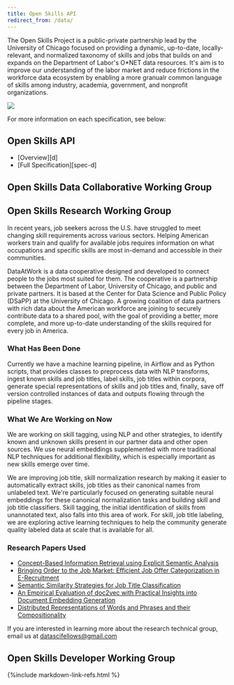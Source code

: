 ```yaml
---
title: Open Skills API
redirect_from: /data/
---
```


The Open Skills Project is a public-private partnership lead by the University of Chicago focused on providing a dynamic, up-to-date, locally-relevant, and normalized taxonomy of skills and jobs that builds on and expands on the Department of Labor's O*NET data resources. It's aim is to improve our understanding of the labor market and reduce frictions in the workforce data ecosystem by enabling a more granualr common language of skills among industry, academia, government, and nonprofit organizations.


<img src="https://docs.google.com/drawings/d/19DTSTlxkOdTgieTWhnTNLAZtxn_ie63DV-vEGW_TP_E/pub?w=960&amp;h=720">

For more information on each specification, see below:

## Open Skills API

- [Overview][d]
- [Full Specification][spec-d]

## Open Skills Data Collaborative Working Group

## Open Skills Research Working Group
In recent years, job seekers across the U.S. have struggled to meet changing skill requirements across various sectors. Helping American workers train and qualify for available jobs requires information on what occupations and specific skills are most in-demand and accessible in their communities.

DataAtWork is a data cooperative designed and developed to connect people to the jobs most suited for them.  The cooperative is a partnership between the Department of Labor, University of Chicago, and public and private partners. It is based at the Center for Data Science and Public Policy (DSaPP) at the University of Chicago. A growing coalition of data partners with rich data about the American workforce are joining to securely contribute data to a shared pool, with the goal of providing a better, more complete, and more up-to-date understanding of the skills required for every job in America.


### What Has Been Done


Currently we have a machine learning pipeline, in Airflow and as Python scripts, that provides classes to preprocess data with NLP transforms, ingest known skills and job titles, label skills, job titles within corpora, generate special representations of skills and job titles and, finally, save off version controlled instances of data and outputs flowing through the pipeline stages.


### What We Are Working on Now


We are working on skill tagging, using NLP and other strategies, to identify known and unknown skills present in our partner data and other open sources. We use neural embeddings supplemented with more traditional NLP techniques for additional flexibility, which is especially important as new skills emerge over time.


We are improving job title, skill normalization research by making it easier to automatically extract skills, job titles as their canonical names from unlabeled text. We're particularly focused on generating suitable neural embeddings for these canonical normalization tasks and building skill and job title classifiers. Skill tagging, the initial identification of skills from unannotated text, also falls into this area of work. For skill, job title labeling, we are exploring active learning techniques to help the community generate quality labeled data at scale that is available for all.


### Research Papers Used
- [Concept-Based Information Retrieval using Explicit Semantic Analysis](http://www.cs.technion.ac.il/~gabr/publications/papers/Egozi2011CBI.pdf)
- [Bringing Order to the Job Market: Efficient Job Offer Categorization in E-Recruitment](http://www.ai.univ-paris8.fr/~cataldi/papers/sigir2015.pdf)
- [Semantic Similarity Strategies for Job Title Classification](https://arxiv.org/pdf/1609.06268v1.pdf)
- [An Empirical Evaluation of doc2vec with Practical Insights into Document Embedding Generation](https://arxiv.org/abs/1607.05368v1)
- [Distributed Representations of Words and Phrases and their Compositionality](http://papers.nips.cc/paper/5021-distributed-representations-of-words-and-phrases-and-their-compositionality.pdf)


If you are interested in learning more about the research technical group, email us at datascifellows@gmail.com

## Open Skills Developer Working Group

{%include markdown-link-refs.html %}

